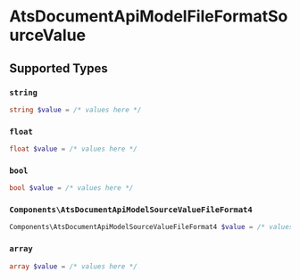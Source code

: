 # AtsDocumentApiModelFileFormatSourceValue


## Supported Types

### `string`

```php
string $value = /* values here */
```

### `float`

```php
float $value = /* values here */
```

### `bool`

```php
bool $value = /* values here */
```

### `Components\AtsDocumentApiModelSourceValueFileFormat4`

```php
Components\AtsDocumentApiModelSourceValueFileFormat4 $value = /* values here */
```

### `array`

```php
array $value = /* values here */
```

